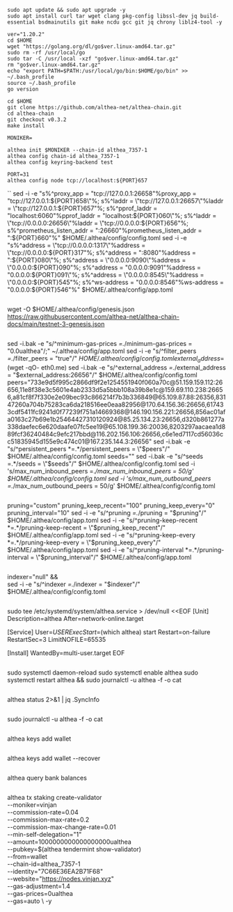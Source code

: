 ```
sudo apt update && sudo apt upgrade -y
sudo apt install curl tar wget clang pkg-config libssl-dev jq build-essential bsdmainutils git make ncdu gcc git jq chrony liblz4-tool -y
```

```
ver="1.20.2"
cd $HOME
wget "https://golang.org/dl/go$ver.linux-amd64.tar.gz"
sudo rm -rf /usr/local/go
sudo tar -C /usr/local -xzf "go$ver.linux-amd64.tar.gz"
rm "go$ver.linux-amd64.tar.gz"
echo "export PATH=$PATH:/usr/local/go/bin:$HOME/go/bin" >> ~/.bash_profile
source ~/.bash_profile
go version
```

```
cd $HOME
git clone https://github.com/althea-net/althea-chain.git
cd althea-chain
git checkout v0.3.2
make install
```

```
MONIKER=
```

```
althea init $MONIKER --chain-id althea_7357-1
althea config chain-id althea_7357-1
althea config keyring-backend test
```

```
PORT=31
althea config node tcp://localhost:${PORT}657
```
``
sed -i -e "s%^proxy_app = \"tcp://127.0.0.1:26658\"%proxy_app = \"tcp://127.0.0.1:${PORT}658\"%; s%^laddr = \"tcp://127.0.0.1:26657\"%laddr = \"tcp://127.0.0.1:${PORT}657\"%; s%^pprof_laddr = \"localhost:6060\"%pprof_laddr = \"localhost:${PORT}060\"%; s%^laddr = \"tcp://0.0.0.0:26656\"%laddr = \"tcp://0.0.0.0:${PORT}656\"%; s%^prometheus_listen_addr = \":26660\"%prometheus_listen_addr = \":${PORT}660\"%" $HOME/.althea/config/config.toml
sed -i -e "s%^address = \"tcp://0.0.0.0:1317\"%address = \"tcp://0.0.0.0:${PORT}317\"%; s%^address = \":8080\"%address = \":${PORT}080\"%; s%^address = \"0.0.0.0:9090\"%address = \"0.0.0.0:${PORT}090\"%; s%^address = \"0.0.0.0:9091\"%address = \"0.0.0.0:${PORT}091\"%; s%^address = \"0.0.0.0:8545\"%address = \"0.0.0.0:${PORT}545\"%; s%^ws-address = \"0.0.0.0:8546\"%ws-address = \"0.0.0.0:${PORT}546\"%" $HOME/.althea/config/app.toml
```

```
wget -O $HOME/.althea/config/genesis.json https://raw.githubusercontent.com/althea-net/althea-chain-docs/main/testnet-3-genesis.json
```

```
sed -i.bak -e "s/^minimum-gas-prices *=.*/minimum-gas-prices = \"0.0ualthea\"/;" ~/.althea/config/app.toml
sed -i -e "s/^filter_peers *=.*/filter_peers = \"true\"/" $HOME/.althea/config/config.toml
external_address=$(wget -qO- eth0.me) 
sed -i.bak -e "s/^external_address *=.*/external_address = \"$external_address:26656\"/" $HOME/.althea/config/config.toml
peers="733e9d5f995c2866df9f2e1254551940f060a70c@51.159.159.112:26656,11e8f38e3c5601e4ab2333d5a5bbb108a39b8e1c@159.69.110.238:26656,a81cf8f7f330e2e09bec93c866214f7b3b336849@65.109.87.88:26356,83147260a704b75283ca6da218516ee0eaa82956@170.64.156.36:26656,617433cdf5411fc9241d0f77239f751a14669368@146.190.156.221:26656,856ac01afa0163c27b69e1b25464427310120924@85.25.134.23:26656,d320b861277a338daefec6e620daafe07fc5ee19@65.108.199.36:20036,8203297aacaea1d889fcf36240484c9efc217bbd@116.202.156.106:26656,c6e1ed7117cd56036cc51835945d155e9c474c01@167.235.144.3:26656"
sed -i.bak -e "s/^persistent_peers *=.*/persistent_peers = \"$peers\"/" $HOME/.althea/config/config.toml
seeds=""
sed -i.bak -e "s/^seeds =.*/seeds = \"$seeds\"/" $HOME/.althea/config/config.toml
sed -i 's/max_num_inbound_peers =.*/max_num_inbound_peers = 50/g' $HOME/.althea/config/config.toml
sed -i 's/max_num_outbound_peers =.*/max_num_outbound_peers = 50/g' $HOME/.althea/config/config.toml
```

```
pruning="custom"
pruning_keep_recent="100"
pruning_keep_every="0"
pruning_interval="10"
sed -i -e "s/^pruning *=.*/pruning = \"$pruning\"/" $HOME/.althea/config/app.toml
sed -i -e "s/^pruning-keep-recent *=.*/pruning-keep-recent = \"$pruning_keep_recent\"/" $HOME/.althea/config/app.toml
sed -i -e "s/^pruning-keep-every *=.*/pruning-keep-every = \"$pruning_keep_every\"/" $HOME/.althea/config/app.toml
sed -i -e "s/^pruning-interval *=.*/pruning-interval = \"$pruning_interval\"/" $HOME/.althea/config/app.toml
```

```
indexer="null" && \
sed -i -e "s/^indexer *=.*/indexer = \"$indexer\"/" $HOME/.althea/config/config.toml
```

```
sudo tee /etc/systemd/system/althea.service > /dev/null <<EOF
[Unit]
Description=althea
After=network-online.target

[Service]
User=$USER
ExecStart=$(which althea) start
Restart=on-failure
RestartSec=3
LimitNOFILE=65535

[Install]
WantedBy=multi-user.target
EOF
```

```
sudo systemctl daemon-reload
sudo systemctl enable althea
sudo systemctl restart althea && sudo journalctl -u althea -f -o cat
```

```
althea status 2>&1 | jq .SyncInfo
```

```
sudo journalctl -u althea -f -o cat
```

```
althea keys add wallet
```

```
althea keys add wallet --recover
```

```
althea query bank balances 
```

```
althea tx staking create-validator \
--moniker=vinjan \
--commission-rate=0.04 \
--commission-max-rate=0.2 \
--commission-max-change-rate=0.01 \
--min-self-delegation="1" \
--amount=1000000000000000000ualthea \
--pubkey=$(althea tendermint show-validator) \
--from=wallet \
--chain-id=althea_7357-1 \
--identity="7C66E36EA2B71F68" \
--website="https://nodes.vinjan.xyz" \
--gas-adjustment=1.4 \
--gas-prices=0ualthea \
--gas=auto \ 
-y
```





